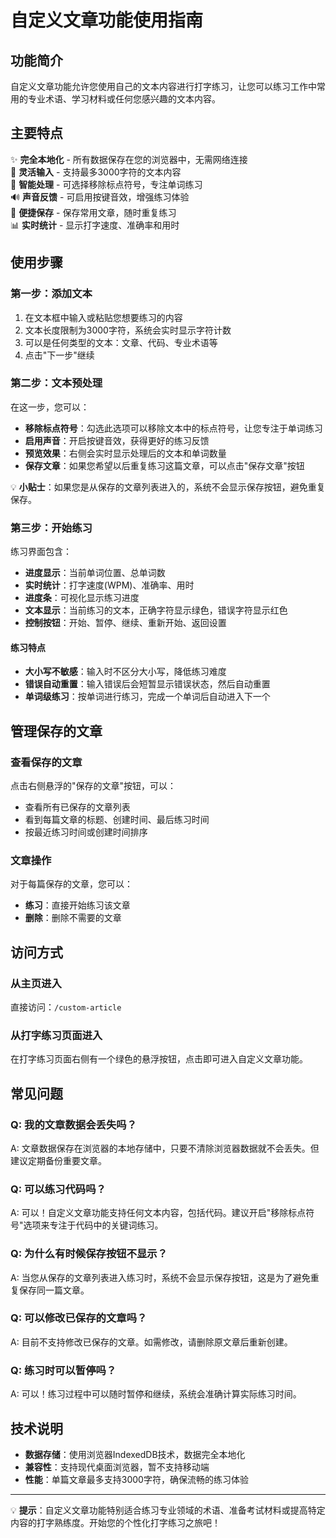 # 自定义文章功能使用指南

## 功能简介

自定义文章功能允许您使用自己的文本内容进行打字练习，让您可以练习工作中常用的专业术语、学习材料或任何您感兴趣的文本内容。

## 主要特点

✨ **完全本地化** - 所有数据保存在您的浏览器中，无需网络连接  
📝 **灵活输入** - 支持最多3000字符的文本内容  
🎯 **智能处理** - 可选择移除标点符号，专注单词练习  
🔊 **声音反馈** - 可启用按键音效，增强练习体验  
💾 **便捷保存** - 保存常用文章，随时重复练习  
📊 **实时统计** - 显示打字速度、准确率和用时  

## 使用步骤

### 第一步：添加文本

1. 在文本框中输入或粘贴您想要练习的内容
2. 文本长度限制为3000字符，系统会实时显示字符计数
3. 可以是任何类型的文本：文章、代码、专业术语等
4. 点击"下一步"继续

### 第二步：文本预处理

在这一步，您可以：

- **移除标点符号**：勾选此选项可以移除文本中的标点符号，让您专注于单词练习
- **启用声音**：开启按键音效，获得更好的练习反馈
- **预览效果**：右侧会实时显示处理后的文本和单词数量
- **保存文章**：如果您希望以后重复练习这篇文章，可以点击"保存文章"按钮

💡 **小贴士**：如果您是从保存的文章列表进入的，系统不会显示保存按钮，避免重复保存。

### 第三步：开始练习

练习界面包含：

- **进度显示**：当前单词位置、总单词数
- **实时统计**：打字速度(WPM)、准确率、用时
- **进度条**：可视化显示练习进度
- **文本显示**：当前练习的文本，正确字符显示绿色，错误字符显示红色
- **控制按钮**：开始、暂停、继续、重新开始、返回设置

#### 练习特点

- **大小写不敏感**：输入时不区分大小写，降低练习难度
- **错误自动重置**：输入错误后会短暂显示错误状态，然后自动重置
- **单词级练习**：按单词进行练习，完成一个单词后自动进入下一个

## 管理保存的文章

### 查看保存的文章

点击右侧悬浮的"保存的文章"按钮，可以：

- 查看所有已保存的文章列表
- 看到每篇文章的标题、创建时间、最后练习时间
- 按最近练习时间或创建时间排序

### 文章操作

对于每篇保存的文章，您可以：

- **练习**：直接开始练习该文章
- **删除**：删除不需要的文章

## 访问方式

### 从主页进入
直接访问：`/custom-article`

### 从打字练习页面进入
在打字练习页面右侧有一个绿色的悬浮按钮，点击即可进入自定义文章功能。

## 常见问题

### Q: 我的文章数据会丢失吗？
A: 文章数据保存在浏览器的本地存储中，只要不清除浏览器数据就不会丢失。但建议定期备份重要文章。

### Q: 可以练习代码吗？
A: 可以！自定义文章功能支持任何文本内容，包括代码。建议开启"移除标点符号"选项来专注于代码中的关键词练习。

### Q: 为什么有时候保存按钮不显示？
A: 当您从保存的文章列表进入练习时，系统不会显示保存按钮，这是为了避免重复保存同一篇文章。

### Q: 可以修改已保存的文章吗？
A: 目前不支持修改已保存的文章。如需修改，请删除原文章后重新创建。

### Q: 练习时可以暂停吗？
A: 可以！练习过程中可以随时暂停和继续，系统会准确计算实际练习时间。

## 技术说明

- **数据存储**：使用浏览器IndexedDB技术，数据完全本地化
- **兼容性**：支持现代桌面浏览器，暂不支持移动端
- **性能**：单篇文章最多支持3000字符，确保流畅的练习体验

---

💡 **提示**：自定义文章功能特别适合练习专业领域的术语、准备考试材料或提高特定内容的打字熟练度。开始您的个性化打字练习之旅吧！
